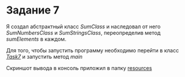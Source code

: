 # Задание 7

Я создал абстрактный класс *SumClass* и наследовал от него
*SumNumbersClass* и *SumStringsClass*, переопределив метод 
*sumElements* в каждом.

Для того, чтобы запустить программу необходимо перейти в класс
[*Task7*](./Task7.java) и запустить метод *main*

Скриншот вывода в консоль приложил в папку [resources](./resources)